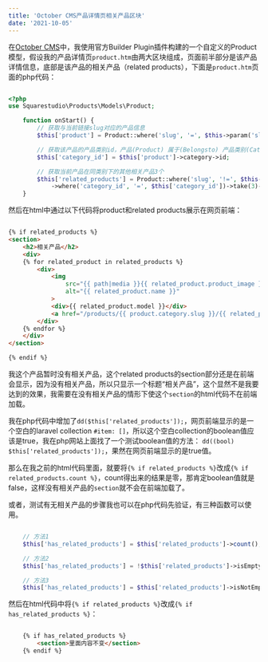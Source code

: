 ```yaml
---
title: 'October CMS产品详情页相关产品区块'
date: '2021-10-05'
---
```


在[October CMS](https://octobercms.com/)中，我使用官方Builder Plugin插件构建的一个自定义的Product模型，假设我的产品详情页`product.htm`由两大区块组成，页面前半部分是该产品详情信息，底部是该产品的相关产品（related products），下面是`product.htm`页面的php代码：
```php

<?php
use Squarestudio\Products\Models\Product;

    function onStart() {
        // 获取与当前链接slug对应的产品信息
        $this['product'] = Product::where('slug', '=', $this->param('slug'))->first();

        // 获取该产品的产品类别id，产品(Product) 属于(Belongsto) 产品类别(Category)
        $this['category_id'] = $this['product']->category->id;

        // 获取当前产品在同类别下的其他相关产品3个
        $this['related_products'] = Product::where('slug', '!=', $this->param('slug'))
            ->where('category_id', '=', $this['category_id'])->take(3)->get();
    }

```

然后在html中通过以下代码将product和related products展示在网页前端：
```html

{% if related_products %}
<section>
    <h2>相关产品</h2>
    <div>
    {% for related_product in related_products %}
        <div>
            <img 
                src="{{ path|media }}{{ related_product.product_image }}"
                alt="{{ related_product.name }}"
            >
            <div>{{ related_product.model }}</div>
            <a href="/products/{{ product.category.slug }}/{{ related_product.slug }}"></a>
        </div>
    {% endfor %}
    </div>
</section>

{% endif %}

```

我这个产品暂时没有相关产品，这个related products的section部分还是在前端会显示，因为没有相关产品，所以只显示一个标题“相关产品”，这个显然不是我要达到的效果，我需要在没有相关产品的情形下使这个`section`的html代码不在前端加载。

我在php代码中增加了`dd($this['related_products']);`，网页前端显示的是一个空白的laravel collection `#item: []`，所以这个空白collection的boolean值应该是true，我在php网站上面找了一个测试boolean值的方法：
`dd((bool) $this['related_products']);`，果然在网页前端显示的是true值。

那么在我之前的html代码里面，就要将`{% if related_products %}`改成`{% if related_products.count %}`，count得出来的结果是零，那肯定boolean值就是false，这样没有相关产品的`section`就不会在前端加载了。

或者，测试有无相关产品的步骤我也可以在php代码先验证，有三种函数可以使用。

```php

    // 方法1
    $this['has_related_products'] = $this['related_products']->count();

    // 方法2
    $this['has_related_products'] = !$this['related_products']->isEmpty();

    // 方法3
    $this['has_related_products'] = $this['related_products']->isNotEmpty();

```

然后在html代码中将`{% if related_products %}`改成`{% if has_related_products %}`：
```html

    {% if has_related_products %}
        <section>里面内容不变</section>
    {% endif %}

```